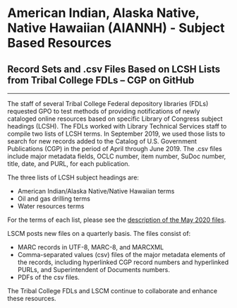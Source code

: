 # American Indian, Alaska Native, Native Hawaiian (AIANNH) - Subject Based Resources

## Record Sets and .csv Files Based on LCSH Lists from Tribal College FDLs – CGP on GitHub

-----------

The staff of several Tribal College Federal depository libraries (FDLs) requested GPO to test methods of providing notifications of newly cataloged online resources based on specific Library of Congress subject headings (LCSH). The FDLs worked with Library Technical Services staff to compile two lists of LCSH terms. In September 2019, we used those lists to search for new records added to the Catalog of U.S. Government Publications (CGP) in the period of April through June 2019. The .csv files include major metadata fields, OCLC number, item number, SuDoc number, title, date, and PURL, for each publication.

The three lists of LCSH subject headings are:

- American Indian/Alaska Native/Native Hawaiian terms
- Oil and gas drilling terms
- Water resources terms

For the terms of each list, please see the [description of the May 2020 files](https://github.com/usgpo/cataloging-records/tree/master/AIANNH_Subject-Based-Resources/202005).

LSCM posts new files on a quarterly basis. The files consist of:

- MARC records in UTF-8, MARC-8, and MARCXML
- Comma-separated values (csv) files of the major metadata elements of the records, including hyperlinked CGP record numbers and hyperlinked PURLs, and Superintendent of Documents numbers.
- PDFs of the csv files.

The Tribal College FDLs and LSCM continue to collaborate and enhance these resources.
